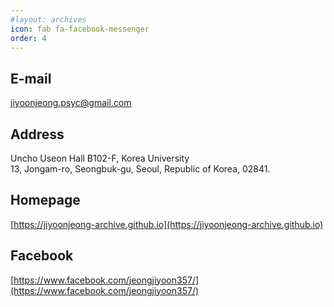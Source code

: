```yaml
---
#layout: archives
icon: fab fa-facebook-messenger
order: 4
---
```


## E-mail
jiyoonjeong.psyc@gmail.com 


## Address
Uncho Useon Hall B102-F, Korea University <br/>
13, Jongam-ro, Seongbuk-gu, Seoul, Republic of Korea, 02841.


## Homepage 
[https://jiyoonjeong-archive.github.io](https://jiyoonjeong-archive.github.io)


## Facebook
[https://www.facebook.com/jeongjiyoon357/](https://www.facebook.com/jeongjiyoon357/)